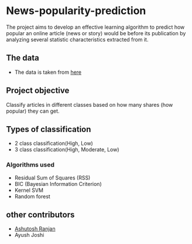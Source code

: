 # News-popularity-prediction
The project aims to develop an effective learning algorithm to predict how popular an
online article (news or story) would be before its publication by analyzing several
statistic characteristics extracted from it.

## The data ##
- The data is taken from [here](https://archive.ics.uci.edu/ml/datasets/Online+News+Popularity)

## Project objective ##
Classify articles in different classes based on how many shares (how popular) they can get.

## Types of classification ##
- 2 class classification(High, Low)
- 3 class classification(High, Moderate, Low)

### Algorithms used ###
- Residual Sum of Squares (RSS)
- BIC (Bayesian Information Criterion)
- Kernel SVM
- Random forest

## other contributors ##
- [Ashutosh Ranjan](https://github.com/ranjan019)
- Ayush Joshi


